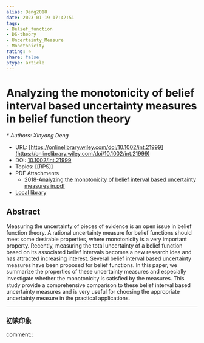 ```yaml
---
alias: Deng2018
date: 2023-01-19 17:42:51
tags: 
- Belief_function
- DS-theory
- Uncertainty_Measure
- Monotonicity
rating: ⭐
share: false
ptype: article
---
```


# Analyzing the monotonicity of belief interval based uncertainty measures in belief function theory
<cite>* Authors: Xinyang Deng</cite>
* URL: [https://onlinelibrary.wiley.com/doi/10.1002/int.21999](https://onlinelibrary.wiley.com/doi/10.1002/int.21999)
* DOI: [10.1002/int.21999](https://doi.org/10.1002/int.21999)
* Topics: [[RPS]]
* PDF Attachments
	- [2018-Analyzing the monotonicity of belief interval based uncertainty measures in.pdf](zotero://open-pdf/library/items/ERT4NKTB)
* [Local library](zotero://select/items/1_Y8ES2UW5)

## Abstract

Measuring the uncertainty of pieces of evidence is an open issue in belief function theory. A rational uncertainty measure for belief functions should meet some desirable properties, where monotonicity is a very important property. Recently, measuring the total uncertainty of a belief function based on its associated belief intervals becomes a new research idea and has attracted increasing interest. Several belief interval based uncertainty measures have been proposed for belief functions. In this paper, we summarize the properties of these uncertainty measures and especially investigate whether the monotonicity is satisﬁed by the measures. This study provide a comprehensive comparison to these belief interval based uncertainty measures and is very useful for choosing the appropriate uncertainty measure in the practical applications.


---

### 初读印象

comment::
